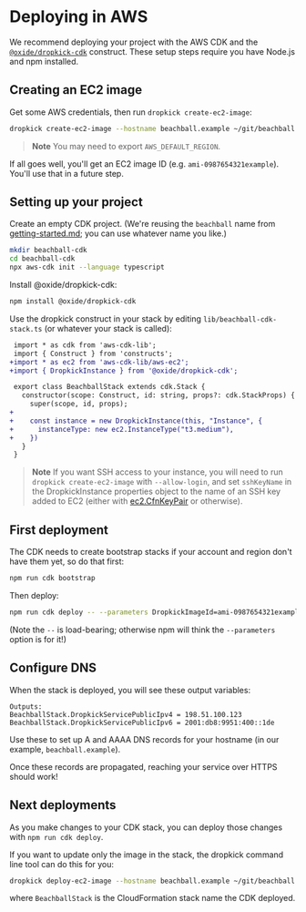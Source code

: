 # Deploying in AWS

We recommend deploying your project with the AWS CDK and the [`@oxide/dropkick-cdk`](https://www.npmjs.com/package/@oxide/dropkick-cdk) construct. These setup steps require you have Node.js and npm installed.

## Creating an EC2 image

Get some AWS credentials, then run `dropkick create-ec2-image`:

```bash
dropkick create-ec2-image --hostname beachball.example ~/git/beachball
```

> **Note**
> You may need to export `AWS_DEFAULT_REGION`.

If all goes well, you'll get an EC2 image ID (e.g. `ami-0987654321example`). You'll use that in a future step.

## Setting up your project

Create an empty CDK project. (We're reusing the `beachball` name from [getting-started.md](./getting-started.md); you can use whatever name you like.)

```bash
mkdir beachball-cdk
cd beachball-cdk
npx aws-cdk init --language typescript
```

Install @oxide/dropkick-cdk:

```bash
npm install @oxide/dropkick-cdk
```

Use the dropkick construct in your stack by editing `lib/beachball-cdk-stack.ts` (or whatever your stack is called):

```diff
 import * as cdk from 'aws-cdk-lib';
 import { Construct } from 'constructs';
+import * as ec2 from 'aws-cdk-lib/aws-ec2';
+import { DropkickInstance } from '@oxide/dropkick-cdk';

 export class BeachballStack extends cdk.Stack {
   constructor(scope: Construct, id: string, props?: cdk.StackProps) {
     super(scope, id, props);
+
+    const instance = new DropkickInstance(this, "Instance", {
+      instanceType: new ec2.InstanceType("t3.medium"),
+    })
   }
 }
```

> **Note**
> If you want SSH access to your instance, you will need to run `dropkick create-ec2-image` with `--allow-login`, and set `sshKeyName` in the DropkickInstance properties object to the name of an SSH key added to EC2 (either with [ec2.CfnKeyPair](https://docs.aws.amazon.com/cdk/api/v2/docs/aws-cdk-lib.aws_ec2.CfnKeyPair.html) or otherwise).

## First deployment

The CDK needs to create bootstrap stacks if your account and region don't have them yet, so do that first:

```bash
npm run cdk bootstrap
```

Then deploy:

```bash
npm run cdk deploy -- --parameters DropkickImageId=ami-0987654321example
```

(Note the `--` is load-bearing; otherwise npm will think the `--parameters` option is for it!)

## Configure DNS

When the stack is deployed, you will see these output variables:

```
Outputs:
BeachballStack.DropkickServicePublicIpv4 = 198.51.100.123
BeachballStack.DropkickServicePublicIpv6 = 2001:db8:9951:400::1de
```

Use these to set up A and AAAA DNS records for your hostname (in our example, `beachball.example`).

Once these records are propagated, reaching your service over HTTPS should work!

## Next deployments

As you make changes to your CDK stack, you can deploy those changes with `npm run cdk deploy`.

If you want to update only the image in the stack, the dropkick command line tool can do this for you:

```bash
dropkick deploy-ec2-image --hostname beachball.example ~/git/beachball BeachballStack
```

where `BeachballStack` is the CloudFormation stack name the CDK deployed.
